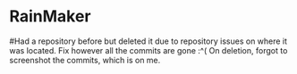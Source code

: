 # RainMaker
#Had a repository before but deleted it due to repository issues on where it was located. Fix however all the commits are gone :^( On deletion, forgot to screenshot
the commits, which is on me. 
